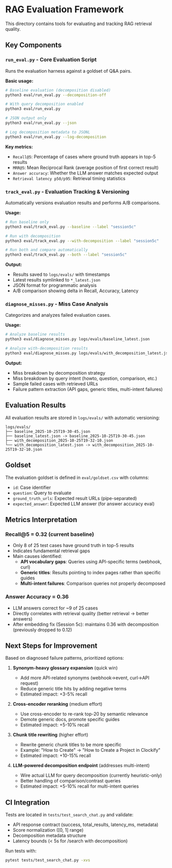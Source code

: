 # RAG Evaluation Framework

This directory contains tools for evaluating and tracking RAG retrieval quality.

## Key Components

### `run_eval.py` - Core Evaluation Script
Runs the evaluation harness against a goldset of Q&A pairs.

**Basic usage:**
```bash
# Baseline evaluation (decomposition disabled)
python3 eval/run_eval.py --decomposition-off

# With query decomposition enabled
python3 eval/run_eval.py

# JSON output only
python3 eval/run_eval.py --json

# Log decomposition metadata to JSONL
python3 eval/run_eval.py --log-decomposition
```

**Key metrics:**
- `Recall@5`: Percentage of cases where ground truth appears in top-5 results
- `MRR@5`: Mean Reciprocal Rank (average position of first correct result)
- `Answer accuracy`: Whether the LLM answer matches expected output
- `Retrieval latency p50/p95`: Retrieval timing statistics

### `track_eval.py` - Evaluation Tracking & Versioning
Automatically versions evaluation results and performs A/B comparisons.

**Usage:**
```bash
# Run baseline only
python3 eval/track_eval.py --baseline --label "session5c"

# Run with decomposition
python3 eval/track_eval.py --with-decomposition --label "session5c"

# Run both and compare automatically
python3 eval/track_eval.py --both --label "session5c"
```

**Output:**
- Results saved to `logs/evals/` with timestamps
- Latest results symlinked to `*_latest.json`
- JSON format for programmatic analysis
- A/B comparison showing delta in Recall, Accuracy, Latency

### `diagnose_misses.py` - Miss Case Analysis
Categorizes and analyzes failed evaluation cases.

**Usage:**
```bash
# Analyze baseline results
python3 eval/diagnose_misses.py logs/evals/baseline_latest.json

# Analyze with-decomposition results
python3 eval/diagnose_misses.py logs/evals/with_decomposition_latest.json
```

**Output:**
- Miss breakdown by decomposition strategy
- Miss breakdown by query intent (howto, question, comparison, etc.)
- Sample failed cases with retrieved URLs
- Failure pattern extraction (API gaps, generic titles, multi-intent failures)

## Evaluation Results

All evaluation results are stored in `logs/evals/` with automatic versioning:

```
logs/evals/
├── baseline_2025-10-25T19-30-45.json
├── baseline_latest.json -> baseline_2025-10-25T19-30-45.json
├── with_decomposition_2025-10-25T19-32-10.json
└── with_decomposition_latest.json -> with_decomposition_2025-10-25T19-32-10.json
```

## Goldset

The evaluation goldset is defined in `eval/goldset.csv` with columns:
- `id`: Case identifier
- `question`: Query to evaluate
- `ground_truth_urls`: Expected result URLs (pipe-separated)
- `expected_answer`: Expected LLM answer (for answer accuracy eval)

## Metrics Interpretation

### Recall@5 = 0.32 (current baseline)
- Only 8 of 25 test cases have ground truth in top-5 results
- Indicates fundamental retrieval gaps
- Main causes identified:
  - **API vocabulary gaps**: Queries using API-specific terms (webhook, curl)
  - **Generic titles**: Results pointing to index pages rather than specific guides
  - **Multi-intent failures**: Comparison queries not properly decomposed

### Answer Accuracy = 0.36
- LLM answers correct for ~9 of 25 cases
- Directly correlates with retrieval quality (better retrieval → better answers)
- After embedding fix (Session 5c): maintains 0.36 with decomposition (previously dropped to 0.12)

## Next Steps for Improvement

Based on diagnosed failure patterns, prioritized options:

1. **Synonym-heavy glossary expansion** (quick win)
   - Add more API-related synonyms (webhook→event, curl→API request)
   - Reduce generic title hits by adding negative terms
   - Estimated impact: +3-5% recall

2. **Cross-encoder reranking** (medium effort)
   - Use cross-encoder to re-rank top-20 by semantic relevance
   - Demote generic docs, promote specific guides
   - Estimated impact: +5-10% recall

3. **Chunk title rewriting** (higher effort)
   - Rewrite generic chunk titles to be more specific
   - Example: "How to Create" → "How to Create a Project in Clockify"
   - Estimated impact: +10-15% recall

4. **LLM-powered decomposition endpoint** (addresses multi-intent)
   - Wire actual LLM for query decomposition (currently heuristic-only)
   - Better handling of comparison/contrast queries
   - Estimated impact: +5-10% recall for multi-intent queries

## CI Integration

Tests are located in `tests/test_search_chat.py` and validate:
- API response contract (success, total_results, latency_ms, metadata)
- Score normalization ([0, 1] range)
- Decomposition metadata structure
- Latency bounds (< 5s for /search with decomposition)

Run tests with:
```bash
pytest tests/test_search_chat.py -xvs
```
